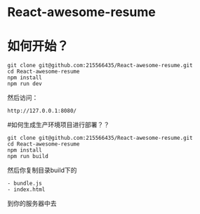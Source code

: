 # React-awesome-resume


如何开始？
=======
```
git clone git@github.com:215566435/React-awesome-resume.git
cd React-awesome-resume
npm install
npm run dev
```

然后访问：
```
http://127.0.0.1:8080/
```

#如何生成生产环境项目进行部署？？

```
git clone git@github.com:215566435/React-awesome-resume.git
cd React-awesome-resume
npm install
npm run build

```

然后你复制目录build下的
```
- bundle.js
- index.html
```
到你的服务器中去